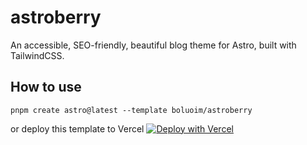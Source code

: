 # astroberry

An accessible, SEO-friendly, beautiful blog theme for Astro, built with TailwindCSS.

## How to use

```
pnpm create astro@latest --template boluoim/astroberry
```

or deploy this template to Vercel [![Deploy with Vercel](https://vercel.com/button)](https://vercel.com/new/clone?repository-url=https%3A%2F%2Fgithub.com%2Fboluoim%2Fastroberry)
